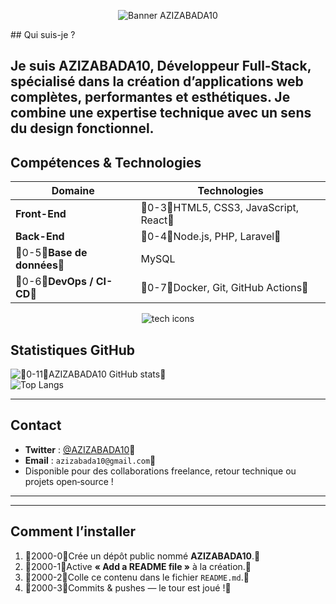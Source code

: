 <p align="center">
  <img src="https://capsule-render.vercel.app/api?type=waving&color=gradient&height=120&section=header&text=Bienvenue%20sur%20le%20profil%20d%27AZIZABADA10&fontSize=48&animation=fadeIn" alt="Banner AZIZABADA10"/>
</p>
##  Qui suis-je ?

Je suis **AZIZABADA10**, **Développeur Full‑Stack**, spécialisé dans la création d’applications web complètes, performantes et esthétiques.
Je combine une expertise technique avec un sens du design fonctionnel.
---

##  Compétences & Technologies

| Domaine           | Technologies |
|------------------|--------------|
| **Front-End**     | 0-3HTML5, CSS3, JavaScript, React  |
| **Back-End**      | 0-4Node.js, PHP, Laravel           |
| 0-5**Base de données**  | MySQL                     |
| 0-6**DevOps / CI-CD** | 0-7Docker, Git, GitHub Actions    |

<p align="center">
  <img src="https://skillicons.dev/icons?i=html,css,js,react,nodejs,php,laravel,mysql,docker,git&theme=dark" alt="tech icons"/>
</p>

##  Statistiques GitHub

![0-11AZIZABADA10 GitHub stats ](https://github-readme-stats.vercel.app/api?username=AZIZABADA10&show_icons=true&theme=dark)  
![Top Langs](https://github-readme-stats.vercel.app/api/top-langs/?username=AZIZABADA10&layout=compact&theme=dark)

---

##  Contact

- **Twitter** : [@AZIZABADA10](https://twitter.com/AZIZABADA10)   
- **Email** : `azizabada10@gmail.com`   
- Disponible pour des collaborations freelance, retour technique ou projets open‑source !

---


---

##  Comment l’installer

1. 2000-0Crée un dépôt public nommé **AZIZABADA10**. 
2. 2000-1Active **« Add a README file »** à la création. 
3. 2000-2Colle ce contenu dans le fichier `README.md`. 
4. 2000-3Commits & pushes — le tour est joué ! 


